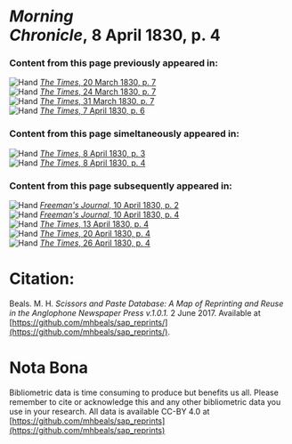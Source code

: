 # *Morning Chronicle*, 8 April 1830, p. 4  
  
### Content from this page previously appeared in:  
![Hand](http://scissorsandpaste.net/wp-content/uploads/2017/06/smallhandpointer.png) [*The Times*, 20 March 1830, p. 7](https://mhbeals.github.io/sap_html/The-Times/The-Times-20-March-1830-p-7)  
![Hand](http://scissorsandpaste.net/wp-content/uploads/2017/06/smallhandpointer.png) [*The Times*, 24 March 1830, p. 7](https://mhbeals.github.io/sap_html/The-Times/The-Times-24-March-1830-p-7)  
![Hand](http://scissorsandpaste.net/wp-content/uploads/2017/06/smallhandpointer.png) [*The Times*, 31 March 1830, p. 7](https://mhbeals.github.io/sap_html/The-Times/The-Times-31-March-1830-p-7)  
![Hand](http://scissorsandpaste.net/wp-content/uploads/2017/06/smallhandpointer.png) [*The Times*, 7 April 1830, p. 6](https://mhbeals.github.io/sap_html/The-Times/The-Times-7-April-1830-p-6)  
  
### Content from this page simeltaneously appeared in:  
![Hand](http://scissorsandpaste.net/wp-content/uploads/2017/06/smallhandpointer.png) [*The Times*, 8 April 1830, p. 3](https://mhbeals.github.io/sap_html/The-Times/The-Times-8-April-1830-p-3)  
![Hand](http://scissorsandpaste.net/wp-content/uploads/2017/06/smallhandpointer.png) [*The Times*, 8 April 1830, p. 4](https://mhbeals.github.io/sap_html/The-Times/The-Times-8-April-1830-p-4)  
  
### Content from this page subsequently appeared in:  
![Hand](http://scissorsandpaste.net/wp-content/uploads/2017/06/smallhandpointer.png) [*Freeman's Journal*, 10 April 1830, p. 2](https://mhbeals.github.io/sap_html/Freeman's-Journal/Freeman's-Journal-10-April-1830-p-2)  
![Hand](http://scissorsandpaste.net/wp-content/uploads/2017/06/smallhandpointer.png) [*Freeman's Journal*, 10 April 1830, p. 4](https://mhbeals.github.io/sap_html/Freeman's-Journal/Freeman's-Journal-10-April-1830-p-4)  
![Hand](http://scissorsandpaste.net/wp-content/uploads/2017/06/smallhandpointer.png) [*The Times*, 13 April 1830, p. 4](https://mhbeals.github.io/sap_html/The-Times/The-Times-13-April-1830-p-4)  
![Hand](http://scissorsandpaste.net/wp-content/uploads/2017/06/smallhandpointer.png) [*The Times*, 20 April 1830, p. 4](https://mhbeals.github.io/sap_html/The-Times/The-Times-20-April-1830-p-4)  
![Hand](http://scissorsandpaste.net/wp-content/uploads/2017/06/smallhandpointer.png) [*The Times*, 26 April 1830, p. 4](https://mhbeals.github.io/sap_html/The-Times/The-Times-26-April-1830-p-4)  


# Citation: 

Beals. M. H. *Scissors and Paste Database: A Map of Reprinting and Reuse in the Anglophone Newspaper Press v.1.0.1.* 2 June 2017. Available at [https://github.com/mhbeals/sap_reprints/](https://github.com/mhbeals/sap_reprints/). 

# Nota Bona

Bibliometric data is time consuming to produce but benefits us all. Please remember to cite or acknowledge this and any other bibliometric data you use in your research. All data is available CC-BY 4.0 at [https://github.com/mhbeals/sap_reprints](https://github.com/mhbeals/sap_reprints)